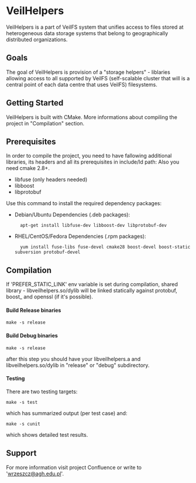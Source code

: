 VeilHelpers
===========

VeilHelpers is a part of VeilFS system that unifies access to files stored at heterogeneous data storage systems that belong to geographically distributed organizations.

Goals
-----

The goal of VeilHelpers is provision of a "storage helpers" - liblaries allowing access to all supported by VeilFS (self-scalable cluster that will is a central point of each data centre that uses VeilFS) filesystems.

Getting Started
---------------
VeilHelpers is built with CMake. More informations about compiling the project in "Compilation" section.

Prerequisites
-------------

In order to compile the project, you need to have fallowing additional libraries, its headers and all its prerequisites in include/ld path:
Also you need cmake 2.8+.

* libfuse (only headers needed)
* libboost
* libprotobuf

Use this command to install the required dependency packages:

* Debian/Ubuntu Dependencies (.deb packages):

        apt-get install libfuse-dev libboost-dev libprotobuf-dev

* RHEL/CentOS/Fedora Dependencies (.rpm packages):

        yum install fuse-libs fuse-devel cmake28 boost-devel boost-static subversion protobuf-devel
        
Compilation
-----------

If 'PREFER_STATIC_LINK' env variable is set during compilation, shared library - libveilhelpers.so/dylib
will be linked statically against protobuf, boost_ and openssl (if it's possible).

#### Build Release binaries
    
    make -s release

#### Build Debug binaries
    
    make -s release
    
after this step you should have your libveilhelpers.a and libveilhelpers.so/dylib in "release" or "debug" subdirectory.
    

#### Testing
    
There are two testing targets:

    make -s test

which has summarized output (per test case) and:

    make -s cunit

which shows detailed test results. 
    
Support
-------
For more information visit project Confluence or write to 'wrzeszcz@agh.edu.pl'.
